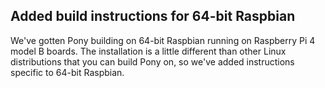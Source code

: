 ## Added build instructions for 64-bit Raspbian

We've gotten Pony building on 64-bit Raspbian running on Raspberry Pi 4 model B boards. The installation is a little different than other Linux distributions that you can build Pony on, so we've added instructions specific to 64-bit Raspbian.
